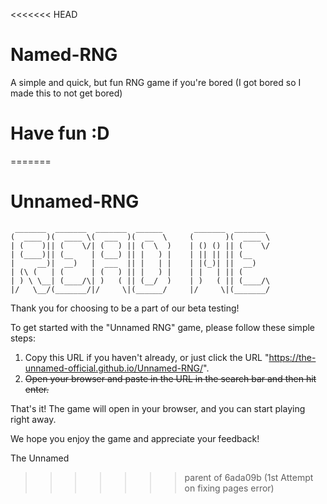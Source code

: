 <<<<<<< HEAD
# Named-RNG
A simple and quick, but fun RNG game if you're bored (I got bored so I made this to not get bored)

# Have fun :D
=======
# Unnamed-RNG


```text
 _______  _______  _______  ______       _______  _______ 
(  ____ )(  ____ \(  ___  )(  __  \     (       )(  ____ \
| (    )|| (    \/| (   ) || (  \  )    | () () || (    \/
| (____)|| (__    | (___) || |   ) |    | || || || (__    
|     __)|  __)   |  ___  || |   | |    | |(_)| ||  __)   
| (\ (   | (      | (   ) || |   ) |    | |   | || (      
| ) \ \__| (____/\| )   ( || (__/  )    | )   ( || (____/\
|/   \__/(_______/|/     \|(______/     |/     \|(_______/
```


Thank you for choosing to be a part of our beta testing!

To get started with the "Unnamed RNG" game, please follow these simple steps:

  1. Copy this URL if you haven't already, or just click the URL "https://the-unnamed-official.github.io/Unnamed-RNG/".
  2. ~~Open your browser and paste in the URL in the search bar and then hit enter.~~

That's it! The game will open in your browser, and you can start playing right away.

We hope you enjoy the game and appreciate your feedback!

The Unnamed
>>>>>>> parent of 6ada09b (1st Attempt on fixing pages error)
